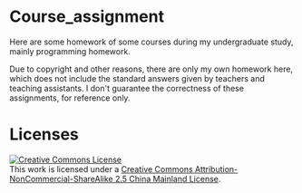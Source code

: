 # Course_assignment
Here are some homework of some courses during my undergraduate study, mainly programming homework.

Due to copyright and other reasons, there are only my own homework here, which does not include the standard answers given by teachers and teaching assistants. I don't guarantee the correctness of these assignments, for reference only.


# Licenses
<a rel="license" href="http://creativecommons.org/licenses/by-nc-sa/2.5/cn/"><img alt="Creative Commons License" style="border-width:0" src="https://i.creativecommons.org/l/by-nc-sa/2.5/cn/88x31.png" /></a><br />This work is licensed under a <a rel="license" href="http://creativecommons.org/licenses/by-nc-sa/2.5/cn/">Creative Commons Attribution-NonCommercial-ShareAlike 2.5 China Mainland License</a>.
